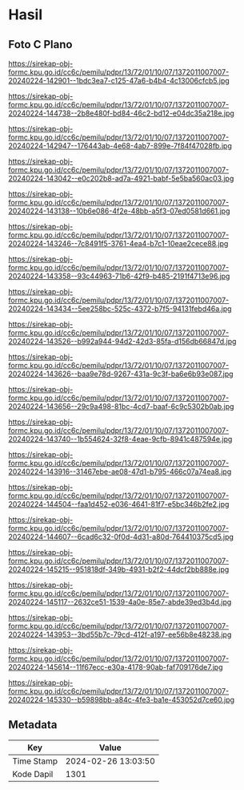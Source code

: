 # Hasil

## Foto C Plano

https://sirekap-obj-formc.kpu.go.id/cc6c/pemilu/pdpr/13/72/01/10/07/1372011007007-20240224-142901--1bdc3ea7-c125-47a6-b4b4-4c13006cfcb5.jpg

https://sirekap-obj-formc.kpu.go.id/cc6c/pemilu/pdpr/13/72/01/10/07/1372011007007-20240224-144738--2b8e480f-bd84-46c2-bd12-e04dc35a218e.jpg

https://sirekap-obj-formc.kpu.go.id/cc6c/pemilu/pdpr/13/72/01/10/07/1372011007007-20240224-142947--176443ab-4e68-4ab7-899e-7f84f47028fb.jpg

https://sirekap-obj-formc.kpu.go.id/cc6c/pemilu/pdpr/13/72/01/10/07/1372011007007-20240224-143042--e0c202b8-ad7a-4921-babf-5e5ba560ac03.jpg

https://sirekap-obj-formc.kpu.go.id/cc6c/pemilu/pdpr/13/72/01/10/07/1372011007007-20240224-143138--10b6e086-4f2e-48bb-a5f3-07ed0581d661.jpg

https://sirekap-obj-formc.kpu.go.id/cc6c/pemilu/pdpr/13/72/01/10/07/1372011007007-20240224-143246--7c8491f5-3761-4ea4-b7c1-10eae2cece88.jpg

https://sirekap-obj-formc.kpu.go.id/cc6c/pemilu/pdpr/13/72/01/10/07/1372011007007-20240224-143358--93c44963-71b6-42f9-b485-2191f4713e96.jpg

https://sirekap-obj-formc.kpu.go.id/cc6c/pemilu/pdpr/13/72/01/10/07/1372011007007-20240224-143434--5ee258bc-525c-4372-b7f5-94131febd46a.jpg

https://sirekap-obj-formc.kpu.go.id/cc6c/pemilu/pdpr/13/72/01/10/07/1372011007007-20240224-143526--b992a944-94d2-42d3-85fa-d156db66847d.jpg

https://sirekap-obj-formc.kpu.go.id/cc6c/pemilu/pdpr/13/72/01/10/07/1372011007007-20240224-143626--baa9e78d-9267-431a-9c3f-ba6e6b93e087.jpg

https://sirekap-obj-formc.kpu.go.id/cc6c/pemilu/pdpr/13/72/01/10/07/1372011007007-20240224-143656--29c9a498-81bc-4cd7-baaf-6c9c5302b0ab.jpg

https://sirekap-obj-formc.kpu.go.id/cc6c/pemilu/pdpr/13/72/01/10/07/1372011007007-20240224-143740--1b554624-32f8-4eae-9cfb-8941c487594e.jpg

https://sirekap-obj-formc.kpu.go.id/cc6c/pemilu/pdpr/13/72/01/10/07/1372011007007-20240224-143916--31467ebe-ae08-47d1-b795-466c07a74ea8.jpg

https://sirekap-obj-formc.kpu.go.id/cc6c/pemilu/pdpr/13/72/01/10/07/1372011007007-20240224-144504--faa1d452-e036-4641-81f7-e5bc346b2fe2.jpg

https://sirekap-obj-formc.kpu.go.id/cc6c/pemilu/pdpr/13/72/01/10/07/1372011007007-20240224-144607--6cad6c32-0f0d-4d31-a80d-764410375cd5.jpg

https://sirekap-obj-formc.kpu.go.id/cc6c/pemilu/pdpr/13/72/01/10/07/1372011007007-20240224-145215--951818df-349b-4931-b2f2-44dcf2bb888e.jpg

https://sirekap-obj-formc.kpu.go.id/cc6c/pemilu/pdpr/13/72/01/10/07/1372011007007-20240224-145117--2632ce51-1539-4a0e-85e7-abde39ed3b4d.jpg

https://sirekap-obj-formc.kpu.go.id/cc6c/pemilu/pdpr/13/72/01/10/07/1372011007007-20240224-143953--3bd55b7c-79cd-412f-a197-ee56b8e48238.jpg

https://sirekap-obj-formc.kpu.go.id/cc6c/pemilu/pdpr/13/72/01/10/07/1372011007007-20240224-145614--11f67ecc-e30a-4178-90ab-faf709176de7.jpg

https://sirekap-obj-formc.kpu.go.id/cc6c/pemilu/pdpr/13/72/01/10/07/1372011007007-20240224-145330--b59898bb-a84c-4fe3-ba1e-453052d7ce60.jpg


## Metadata

| Key        | Value               |
| ---------- | ------------------- |
| Time Stamp | 2024-02-26 13:03:50 |
| Kode Dapil | 1301                |



